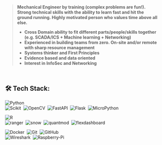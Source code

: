 > <b>Mechanical Engineer by training (complex problems are fun!). Strong technical skills with the ability to learn fast and hit the ground running. Highly motivated person who values time above all else.
> <ul>
>   <li>Cross Domain ability to fit different parts/people/skills together (e.g. SCADA/ICS + Machine learning + Networking)</li>
>   <li>Experienced in building teams from zero. On-site and/or remote with sharp resource management</li>
>   <li>Systems thinker and First Principles</li>
>   <li>Evidence based and data oriented</li>
>   <li>Interest in InfoSec and Networking</li>
> </ul>
> </b>

<br>



## 🛠️ Tech Stack:
![Python](https://img.shields.io/badge/-Python-555?style=flat&logo=python)\
![Scikit](https://img.shields.io/badge/-ScikitLearn-555?style=flat&logo=scikit-learn)&nbsp;
![OpenCV](https://img.shields.io/badge/-OpenCV-555?style=flat&logo=opencv)&nbsp;
![FastAPI](https://img.shields.io/badge/-FastAPI-555?style=flat&logo=fastapi)&nbsp;
![Flask](https://img.shields.io/badge/-Flask-555?style=flat&logo=flask)&nbsp;
![MicroPython](https://img.shields.io/badge/-MicroPython-555?style=flat&logo=micropython)&nbsp;

![R](https://img.shields.io/badge/-R-555?style=flat&logo=R)\
![ranger](https://img.shields.io/badge/-ranger-555?style=flat)&nbsp;
![snow](https://img.shields.io/badge/-snow-555?style=flat)&nbsp;
![quantmod](https://img.shields.io/badge/-quantmod-555?style=flat)&nbsp;
![flexdashboard](https://img.shields.io/badge/-flexdashboard-555?style=flat)&nbsp;

![Docker](https://img.shields.io/badge/-Docker-555?style=flat&logo=Docker)&nbsp;
![Git](https://img.shields.io/badge/-Git-555?style=flat&logo=git)&nbsp;
![GitHub](https://img.shields.io/badge/-GitHub-555?style=flat&logo=github)\
![Wireshark](https://img.shields.io/badge/-Wireshark-555?style=flat&logo=wireshark)&nbsp;
![Raspberry-Pi](https://img.shields.io/badge/-RaspberryPi-555?style=flat&logo=raspberrypi)&nbsp;

<!-- 
Icons - https://github.com/simple-icons/simple-icons/blob/develop/slugs.md 
-->



<!--
**amirmazmi/amirmazmi** is a ✨ _special_ ✨ repository because its `README.md` (this file) appears on your GitHub profile.
- 🔭 I’m currently working on ...
- 🌱 I’m currently learning ...
- 👯 I’m looking to collaborate on ...
- 🤔 I’m looking for help with ...
- 💬 Ask me about ...
- 📫 How to reach me: ...
- 😄 Pronouns: ...
- ⚡ Fun fact: ...
-->
